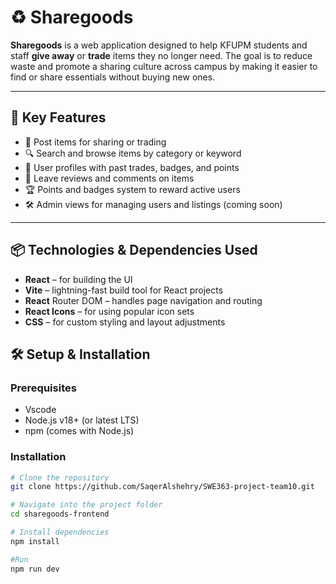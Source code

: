 # ♻️ Sharegoods

**Sharegoods** is a web application designed to help KFUPM students and staff **give away** or **trade** items they no longer need. The goal is to reduce waste and promote a sharing culture across campus by making it easier to find or share essentials without buying new ones.

---

## 🌟 Key Features

- 📸 Post items for sharing or trading
- 🔍 Search and browse items by category or keyword
- 👤 User profiles with past trades, badges, and points
- 💬 Leave reviews and comments on items
- 🏆 Points and badges system to reward active users
- 🛠 Admin views for managing users and listings (coming soon)

---

## 📦 Technologies & Dependencies Used

- **React** – for building the UI
- **Vite** – lightning-fast build tool for React projects
- **React** Router DOM – handles page navigation and routing
- **React Icons** – for using popular icon sets
- **CSS** – for custom styling and layout adjustments

## 🛠️ Setup & Installation

### Prerequisites
- Vscode
- Node.js v18+ (or latest LTS)
- npm (comes with Node.js)

### Installation

```bash
# Clone the repository
git clone https://github.com/SaqerAlshehry/SWE363-project-team10.git

# Navigate into the project folder
cd sharegoods-frontend

# Install dependencies
npm install

#Run
npm run dev

